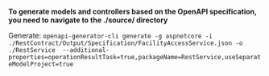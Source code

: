 **To generate models and controllers based on the OpenAPI specification, you need to navigate to the ./source/ directory**

Generate:
``
openapi-generator-cli generate -g aspnetcore -i ./RestContract/Output/Specification/FacilityAccessService.json -o ./RestService  --additional-properties=operationResultTask=true,packageName=RestService,useSeparateModelProject=true
``